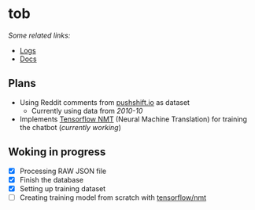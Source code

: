 # tob
_Some related links:_
- [Logs](LOGS.md)
- [Docs](docs)

## Plans

- Using Reddit comments from [pushshift.io](https://files.pushshift.io/reddit/comments/) as dataset
  - Currently using data from _2010-10_
- Implements [Tensorflow NMT](https://github.com/tensorflow/nmt) (Neural Machine Translation) for training the chatbot (_currently working_)

## Woking in progress

-   [x] Processing RAW JSON file
-   [x] Finish the database
-   [x] Setting up training dataset
-   [ ] Creating training model from scratch with [tensorflow/nmt](https://github.com/tensorflow/nmt)
